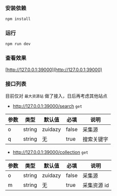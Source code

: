 ### 安装依赖

```bash
npm install
```

### 运行

```bash
npm run dev
```

### 查看效果

[http://127.0.0.1:39000](http://127.0.0.1:39000)

### 接口列表

目前仅对 `最大资源站` 做了接入，日后再考虑其他站点

- http://127.0.0.1:39000/search `get`

| 参数 | 类型   | 默认值  | 必填  | 说明       |
| ---- | ------ | ------- | ----- | ---------- |
| o    | string | zuidazy | false | 采集源     |
| q    | string | 无      | true  | 搜索关键字 |

- http://127.0.0.1:39000/collection `get`

| 参数 | 类型   | 默认值  | 必填  | 说明        |
| ---- | ------ | ------- | ----- | ----------- |
| o    | string | zuidazy | false | 采集源      |
| m    | string | 无      | true  | 采集资源 id |
